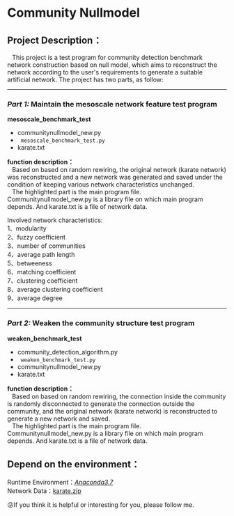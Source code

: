 # **Community Nullmodel**  
## Project Description：
&ensp; This project is a test program for community detection benchmark network construction based on null model, which aims to reconstruct the network according to the user's requirements to generate a suitable artificial network.  The project has two parts, as follow:    
*** 
### ***Part 1:* Maintain the mesoscale network feature test program**  
**mesoscale_benchmark_test**  
* communitynullmodel_new.py     
* ` mesoscale_benchmark_test.py`     
* karate.txt  

**function description：**  
&ensp; Based on based on random rewiring, the original network (karate network) was reconstructed and a new network was generated and saved under the condition of keeping various network characteristics unchanged.    
&ensp; The highlighted part is the main program file. Communitynullmodel_new.py is a library file on which  main program depends. And karate.txt is a file of network data.  

Involved network characteristics:  
1、modularity  
2、fuzzy coefficient  
3、number of communities  
4、average path length  
5、betweeness  
6、matching coefficient  
7、clustering coefficient  
8、average clustering coefficient  
9、average degree  
*** 
### ***Part 2:* Weaken the community structure test program** 
**weaken_benchmark_test**  
* community_detection_algorithm.py  
* ` weaken_benchmark_test.py`  
* communitynullmodel_new.py  
* karate.txt  

**function description：**   
&ensp; Based on based on random rewiring, the connection inside the community is randomly disconnected to generate the connection outside the community, and the original network (karate network) is reconstructed to generate a new network and saved.  
&ensp; The highlighted part is the main program file. Communitynullmodel_new.py is a library file on which  main program depends. And karate.txt is a file of network data.     
## Depend on the environment：
Runtime Environment：[*Anaconda3.7*](https://www.anaconda.com/)  
Network Data：[karate.zip](http://www-personal.umich.edu/~mejn/netdata/karate.zip) 

:stuck_out_tongue_winking_eye:If you think it is helpful or interesting for you, please follow me.








